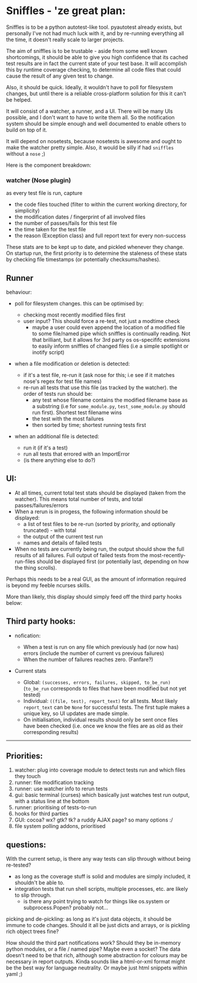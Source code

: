 # Sniffles - 'ze great plan:

Sniffles is to be a python autotest-like tool. pyautotest already exists, but
personally I've not had much luck with it, and by re-running everything all
the time, it doesn't really scale to larger projects.

The aim of sniffles is to be trustable - aside from some well known shortcomings,
it should be able to give you high confidence that its cached test results
are in fact the current state of your test base. It will accomplish this by
runtime coverage checking, to determine all code files that could cause
the result of any given test to change.

Also, it should be quick. Ideally, it wouldn't have to poll for filesystem
changes, but until there is a reliable cross-platform solution for this it
can't be helped.

It will consist of a watcher, a runner, and a UI. There will be many UIs
possible, and I don't want to have to write them all. So the notification
system should be simple enough and well documented to enable others to
build on top of it.

It will depend on nosetests, because nosetests is awesome and ought to make
the watcher pretty simple. Also, it would be silly if had `sniffles`
without a `nose` ;)

Here is the component breakdown:

### watcher (Nose plugin)

as every test file is run, capture

  - the code files touched (filter to within the current
    working directory, for simplicity)
  - the modification dates / fingerprint of all involved files
  - the number of passes/fails for this test file
  - the time taken for the test file
  - the reason (Exception class) and full report text for every non-success

These stats are to be kept up to date, and pickled whenever they change.
On startup run, the first priority is to determine the staleness of these
stats by checking file timestamps (or potentially checksums/hashes).

## Runner

behaviour:

  - poll for filesystem changes. this can be optimised by:
    - checking most recently modified files first
    - user input? This should force a re-test, not just a modtime check
      - maybe a user could even append the location of a modified
        file to some file/named pipe which sniffles is continually reading.
        Not that brilliant, but it allows for 3rd party os os-specififc
        extensions to easily inform sniffles of changed files
        (i.e a simple spotlight or inotify script)

  - when a file modification or deletion is detected:
    - if it's a test file, re-run it (ask nose for this;
      i.e see if it matches nose's regex for test file names)
    - re-run all tests that use this file (as tracked by the watcher).
      the order of tests run should be:
      - any test whose filename contains the modified filename base as a substring
        (i.e for `some_module.py`, `test_some_module.py` should run first).
        Shortest test filename wins
      - the test with the most failures
      - then sorted by time; shortest running tests first

  - when an additional file is detected:
    - run it (if it's a test)
    - run all tests that errored with an ImportError
    - (is there anything else to do?)

## UI:

  - At all times, current total test stats should be displayed (taken from the watcher).
    This means total number of tests, and total passes/failures/errors
  - When a rerun is in progess, the following information should be displayed:
    - a list of test files to be re-run (sorted by priority, and optionally truncated) - with total
    - the output of the current test run
    - names and details of failed tests
  - When no tests are currently being run, the output should show the full results of all failures.
    Full output of failed tests from the most-recently-run-files should be displayed first
    (or potentially last, depending on how the thing scrolls).

Perhaps this needs to be a real GUI, as the amount of information
required is beyond my feeble ncurses skills.

More than likely, this display should simply feed off the third party hooks below:

## Third party hooks:

 - nofication:
   - When a test is run on any file which previously had (or now has) errors
     (include the number of current vs previous failures)
   - When the number of failures reaches zero. (Fanfare?)

 - Current stats
   - Global: `(successes, errors, failures, skipped, to_be_run)`
     (`to_be_run` corresponds to files that have been modified but not yet tested)
   - Individual: `((file, test), report_text)` for all tests.
     Most likely `report_text` can be `None` for successful tests.
     The first tuple makes a unique key, so UI updates are made simple.
   - On initialisation, individual results should only be sent once files have been
     checked (i.e. once we know the files are as old as their corresponding results)

----

## Priorities:

1. watcher: plug into coverage module to detect tests run and which files they touch
2. runner: file modification tracking
3. runner: use watcher info to rerun tests
4. gui: basic terminal (curses) which basically just watches test run output,
   with a status line at the bottom
5. runner: prioritising of tests-to-run
6. hooks for third parties
7. GUI: cocoa? wx? gtk? tk? a ruddy AJAX page? so many options :/
8. file system polling addons, prioritised

## questions:

With the current setup, is there any way tests can slip through without being re-tested?

 - as long as the coverage stuff is solid and modules are simply included,
   it shouldn't be able to.
 - integration tests that run shell scripts, multiple processes,
   etc. are likely to slip through.
   - is there any point trying to watch for things like
     os.system or subprocess.Popen? probably not...

picking and de-pickling: as long as it's just data objects, it should be immune to code
changes. Should it all be just dicts and arrays, or is pickling rich object trees fine?

How should the third part notifications work? Should they be in-memory python modules,
or a file / named pipe? Maybe even a socket? The data doesn't need to be that rich, although
some abstraction for colours may be necessary in report outputs. Kinda sounds like a
html-or-xml format might be the best way for language neutrality.
Or maybe just html snippets within yaml ;)
